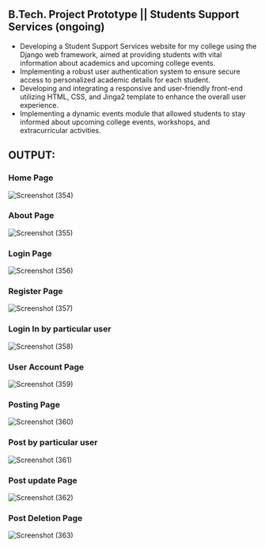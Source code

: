 ## B.Tech. Project Prototype || Students Support Services (ongoing)

* Developing a Student Support Services website for my college using the Django web framework, aimed at providing students with vital information about academics and upcoming college events.
* Implementing a robust user authentication system to ensure secure access to personalized academic details for each student.
* Developing and integrating a responsive and user-friendly front-end utilizing HTML, CSS, and Jinga2 template to enhance the overall user experience.
* Implementing a dynamic events module that allowed students to stay informed about upcoming college events, workshops, and extracurricular activities.
## OUTPUT:
### Home Page
![Screenshot (354)](https://github.com/RamK021/B.Tech._Project/assets/116617204/af95201f-5de9-4d12-aacd-213d451ef69d)

### About Page
![Screenshot (355)](https://github.com/RamK021/B.Tech._Project/assets/116617204/9813f5c3-05bc-4248-9ea8-f92e1c1c36d6)

### Login Page
![Screenshot (356)](https://github.com/RamK021/B.Tech._Project/assets/116617204/c92eae7c-b5b6-4284-a148-b2e19889c1a1)

### Register Page
![Screenshot (357)](https://github.com/RamK021/B.Tech._Project/assets/116617204/bd7f25b1-d87d-4264-8b52-c6b821afde4d)

### Login In by particular user
![Screenshot (358)](https://github.com/RamK021/B.Tech._Project/assets/116617204/5c30e598-e4e4-480a-adea-488a86c40ad5)

### User Account Page
![Screenshot (359)](https://github.com/RamK021/B.Tech._Project/assets/116617204/cf3b47b1-e81f-4a6a-b8c3-94db04e1dd0f)

### Posting Page
![Screenshot (360)](https://github.com/RamK021/B.Tech._Project/assets/116617204/b02d9c39-37a3-4ce3-b21f-7ccddbd29f11)

### Post by particular user
![Screenshot (361)](https://github.com/RamK021/B.Tech._Project/assets/116617204/040d37ec-617b-4543-ab41-bd4fd9760fe2)

### Post update Page
![Screenshot (362)](https://github.com/RamK021/B.Tech._Project/assets/116617204/7422ccfc-d3ad-4d4f-9610-0242c9337d35)

### Post Deletion Page
![Screenshot (363)](https://github.com/RamK021/B.Tech._Project/assets/116617204/4dd271ca-2502-4221-922f-867caf2e76db)
